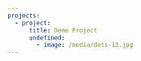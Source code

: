 ```yaml
---
projects:
  - project:
      title: Deme Project
      undefined:
        - image: /media/dots-13.jpg
---
```


